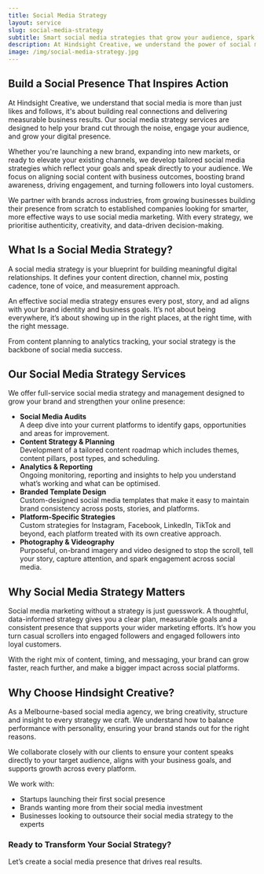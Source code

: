 ```yaml
---
title: Social Media Strategy
layout: service
slug: social-media-strategy
subtitle: Smart social media strategies that grow your audience, spark engagement, and elevate your brand online.
description: At Hindsight Creative, we understand the power of social media in connecting brands with their target audience and driving meaningful engagement. Our expert team develops comprehensive social media strategies tailored to your brand's unique goals and objectives. From content curation to campaign management, we employ data-driven techniques that amplify your brand's reach, foster engagement, and deliver measurable results.
image: /img/social-media-strategy.jpg
---
```


## Build a Social Presence That Inspires Action

At Hindsight Creative, we understand that social media is more than just likes and follows, it's about building real connections and delivering measurable business results. Our social media strategy services are designed to help your brand cut through the noise, engage your audience, and grow your digital presence.

Whether you're launching a new brand, expanding into new markets, or ready to elevate your existing channels, we develop tailored social media strategies which reflect your goals and speak directly to your audience. We focus on aligning social content with business outcomes, boosting brand awareness, driving engagement, and turning followers into loyal customers.

We partner with brands across industries, from growing businesses building their presence from scratch to established companies looking for smarter, more effective ways to use social media marketing. With every strategy, we prioritise authenticity, creativity, and data-driven decision-making.

## What Is a Social Media Strategy?

A social media strategy is your blueprint for building meaningful digital relationships. It defines your content direction, channel mix, posting cadence, tone of voice, and measurement approach.

An effective social media strategy ensures every post, story, and ad aligns with your brand identity and business goals. It’s not about being everywhere, it’s about showing up in the right places, at the right time, with the right message.

From content planning to analytics tracking, your social strategy is the backbone of social media success.

## Our Social Media Strategy Services

We offer full-service social media strategy and management designed to grow your brand and strengthen your online presence:

- **Social Media Audits**  
   A deep dive into your current platforms to identify gaps, opportunities and areas for improvement.
- **Content Strategy & Planning**  
   Development of a tailored content roadmap which includes themes, content pillars, post types, and scheduling.
- **Analytics & Reporting**  
   Ongoing monitoring, reporting and insights to help you understand what’s working and what can be optimised.
- **Branded Template Design**  
   Custom-designed social media templates that make it easy to maintain brand consistency across posts, stories, and platforms.
- **Platform-Specific Strategies**  
   Custom strategies for Instagram, Facebook, LinkedIn, TikTok and beyond, each platform treated with its own creative approach.
- **Photography & Videography**  
   Purposeful, on-brand imagery and video designed to stop the scroll, tell your story, capture attention, and spark engagement across social media.

## Why Social Media Strategy Matters

Social media marketing without a strategy is just guesswork. A thoughtful, data-informed strategy gives you a clear plan, measurable goals and a consistent presence that supports your wider marketing efforts. It’s how you turn casual scrollers into engaged followers and engaged followers into loyal customers.

With the right mix of content, timing, and messaging, your brand can grow faster, reach further, and make a bigger impact across social platforms.

## Why Choose Hindsight Creative?

As a Melbourne-based social media agency, we bring creativity, structure and insight to every strategy we craft. We understand how to balance performance with personality, ensuring your brand stands out for the right reasons.

We collaborate closely with our clients to ensure your content speaks directly to your target audience, aligns with your business goals, and supports growth across every platform.

We work with:

- Startups launching their first social presence
- Brands wanting more from their social media investment
- Businesses looking to outsource their social media strategy to the experts

### Ready to Transform Your Social Strategy?

Let’s create a social media presence that drives real results.
